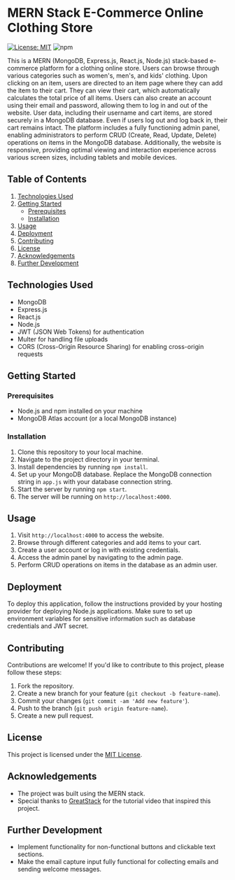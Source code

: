 # MERN Stack E-Commerce Online Clothing Store

[![License: MIT](https://img.shields.io/badge/License-MIT-yellow.svg)](https://opensource.org/licenses/MIT)
![npm](https://img.shields.io/npm/v/react)

This is a MERN (MongoDB, Express.js, React.js, Node.js) stack-based e-commerce platform for a clothing online store. Users can browse through various categories such as women's, men's, and kids' clothing. Upon clicking on an item, users are directed to an item page where they can add the item to their cart. They can view their cart, which automatically calculates the total price of all items. Users can also create an account using their email and password, allowing them to log in and out of the website. User data, including their username and cart items, are stored securely in a MongoDB database. Even if users log out and log back in, their cart remains intact. The platform includes a fully functioning admin panel, enabling administrators to perform CRUD (Create, Read, Update, Delete) operations on items in the MongoDB database. Additionally, the website is responsive, providing optimal viewing and interaction experience across various screen sizes, including tablets and mobile devices.

## Table of Contents
1. [Technologies Used](#technologies-used)
2. [Getting Started](#getting-started)
    - [Prerequisites](#prerequisites)
    - [Installation](#installation)
3. [Usage](#usage)
4. [Deployment](#deployment)
5. [Contributing](#contributing)
6. [License](#license)
7. [Acknowledgements](#acknowledgements)
8. [Further Development](#further-development)

## Technologies Used
- MongoDB
- Express.js
- React.js
- Node.js
- JWT (JSON Web Tokens) for authentication
- Multer for handling file uploads
- CORS (Cross-Origin Resource Sharing) for enabling cross-origin requests

## Getting Started
### Prerequisites
- Node.js and npm installed on your machine
- MongoDB Atlas account (or a local MongoDB instance)

### Installation
1. Clone this repository to your local machine.
2. Navigate to the project directory in your terminal.
3. Install dependencies by running `npm install`.
4. Set up your MongoDB database. Replace the MongoDB connection string in `app.js` with your database connection string.
5. Start the server by running `npm start`.
6. The server will be running on `http://localhost:4000`.

## Usage
1. Visit `http://localhost:4000` to access the website.
2. Browse through different categories and add items to your cart.
3. Create a user account or log in with existing credentials.
4. Access the admin panel by navigating to the admin page.
5. Perform CRUD operations on items in the database as an admin user.

## Deployment
To deploy this application, follow the instructions provided by your hosting provider for deploying Node.js applications. Make sure to set up environment variables for sensitive information such as database credentials and JWT secret.

## Contributing
Contributions are welcome! If you'd like to contribute to this project, please follow these steps:
1. Fork the repository.
2. Create a new branch for your feature (`git checkout -b feature-name`).
3. Commit your changes (`git commit -am 'Add new feature'`).
4. Push to the branch (`git push origin feature-name`).
5. Create a new pull request.

## License
This project is licensed under the [MIT License](LICENSE).

## Acknowledgements
- The project was built using the MERN stack.
- Special thanks to [GreatStack](https://www.youtube.com/@GreatStackDev/) for the tutorial video that inspired this project.

## Further Development
- Implement functionality for non-functional buttons and clickable text sections.
- Make the email capture input fully functional for collecting emails and sending welcome messages.

